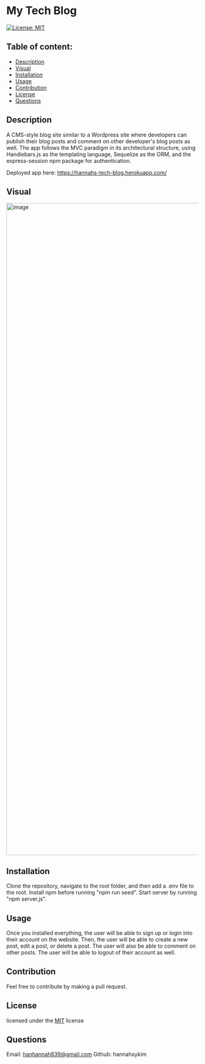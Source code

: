 
  # My Tech Blog

  [![License: MIT](https://img.shields.io/badge/license-MIT-blue)](https://opensource.org/licenses/MIT)

  ## Table of content: 
  - [Description](#description)
  - [Visual](#visual)
  - [Installation](#installation)
  - [Usage](#usage)
  - [Contribution](#contribution)
  - [License](#license)
  - [Questions](#questions)

  ## Description <a id="description"></a>
  A CMS-style blog site similar to a Wordpress site where developers can publish their blog posts and comment on other developer's blog posts as well. The app follows the MVC paradigm in its architectural structure, using Handlebars.js as the templating language, Sequelize as the ORM, and the express-session npm package for authentication.
  
  Deployed app here: https://hannahs-tech-blog.herokuapp.com/

  ## Visual <a id="visual"></a>
<img width="1704" alt="image" src="https://user-images.githubusercontent.com/113808775/217158116-642d145c-3a77-4376-839f-00ca95e8beb3.png">


  ## Installation <a id="installation"></a>
  Clone the repository, navigate to the root folder, and then add a .env file to the root. Install npm before running "npm run seed". Start server by running "npm server.js".

  ## Usage <a id="usage"></a>
  Once you installed everything, the user will be able to sign up or login into their account on the website. Then, the user will be able to create a new post, edit a post, or delete a post. The user will also be able to comment on other posts. The user will be able to logout of their account as well.

  ## Contribution <a id="contribution"></a>
  Feel free to contribute by making a pull request.
  
  ## License <a id="license"></a>
  licensed under the [MIT](https://opensource.org/licenses/MIT) license
  ## Questions <a id="questions"></a>
  Email: hanhannah839@gmail.com
  Github: hannahsykim
